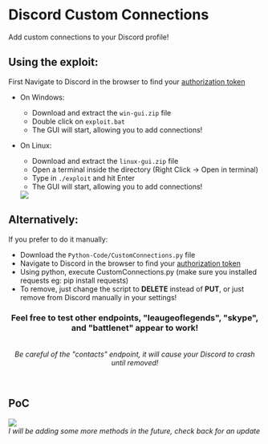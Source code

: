 # Discord Custom Connections
Add custom connections to your Discord profile!
<h2>Using the exploit:</h2>

First Navigate to Discord in the browser to find your [authorization token](https://discordhelp.net/discord-token)

* On Windows:
  - Download and extract the `win-gui.zip` file
  - Double click on `exploit.bat`
  - The GUI will start, allowing you to add connections!
* On Linux:
  - Download and extract the `linux-gui.zip` file
  - Open a terminal inside the directory (Right Click -> Open in terminal)
  - Type in `./exploit` and hit Enter
  - The GUI will start, allowing you to add connections!
  
  <img src="https://i.imgur.com/oDJZq9O.png">

<h2>Alternatively:</h2>
If you prefer to do it manually:

* Download the `Python-Code/CustomConnections.py` file
* Navigate to Discord in the browser to find your [authorization token](https://discordhelp.net/discord-token)
* Using python, execute CustomConnections.py (make sure you installed requests eg: pip install requests)
* To remove, just change the script to <b>DELETE</b> instead of <b>PUT</b>, or just remove from Discord manually in your settings!
  
<center><h3>Feel free to test other endpoints, "leaugeoflegends", "skype", and "battlenet" appear to work! </h3> 
  <br><i>Be careful of the "contacts" endpoint, it will cause your Discord to crash until removed!</i></center>
</p>
<br>
<h2>PoC</h2>
<img src="https://i.imgur.com/cvzG95Q.png">
<br>
<i>I will be adding some more methods in the future, check back for an update</i>
<br>


